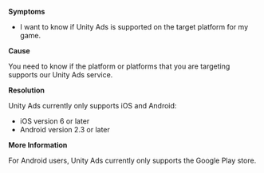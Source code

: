 

**Symptoms**


- I want to know if Unity Ads is supported on the target platform for my game.



**Cause**



You need to know if the platform or platforms that you are targeting supports our Unity Ads service.



**Resolution**



Unity Ads currently only supports iOS and Android:


- iOS version 6 or later
- Android version 2.3 or later



**More Information**



For Android users, Unity Ads currently only supports the Google Play store.

